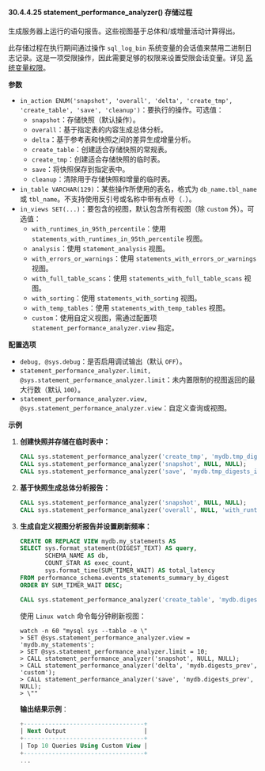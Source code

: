 #### 30.4.4.25 statement_performance_analyzer() 存储过程

生成服务器上运行的语句报告。这些视图基于总体和/或增量活动计算得出。

此存储过程在执行期间通过操作 `sql_log_bin` 系统变量的会话值来禁用二进制日志记录。这是一项受限操作，因此需要足够的权限来设置受限会话变量。详见 [系统变量权限](https://dev.mysql.com/doc/refman/8.0/en/privileges-system-variables.html)。

**参数**

- `in_action ENUM('snapshot', 'overall', 'delta', 'create_tmp', 'create_table', 'save', 'cleanup')`：要执行的操作。可选值：
  - `snapshot`：存储快照（默认操作）。
  - `overall`：基于指定表的内容生成总体分析。
  - `delta`：基于参考表和快照之间的差异生成增量分析。
  - `create_table`：创建适合存储快照的常规表。
  - `create_tmp`：创建适合存储快照的临时表。
  - `save`：将快照保存到指定表中。
  - `cleanup`：清除用于存储快照和增量的临时表。
- `in_table VARCHAR(129)`：某些操作所使用的表名，格式为 `db_name.tbl_name` 或 `tbl_name`。不支持使用反引号或名称中带有点号（`.`）。
- `in_views SET(...)`：要包含的视图，默认包含所有视图（除 `custom` 外）。可选值：
  - `with_runtimes_in_95th_percentile`：使用 `statements_with_runtimes_in_95th_percentile` 视图。
  - `analysis`：使用 `statement_analysis` 视图。
  - `with_errors_or_warnings`：使用 `statements_with_errors_or_warnings` 视图。
  - `with_full_table_scans`：使用 `statements_with_full_table_scans` 视图。
  - `with_sorting`：使用 `statements_with_sorting` 视图。
  - `with_temp_tables`：使用 `statements_with_temp_tables` 视图。
  - `custom`：使用自定义视图，需通过配置项 `statement_performance_analyzer.view` 指定。

**配置选项**

- `debug, @sys.debug`：是否启用调试输出（默认 `OFF`）。
- `statement_performance_analyzer.limit, @sys.statement_performance_analyzer.limit`：未内置限制的视图返回的最大行数（默认 `100`）。
- `statement_performance_analyzer.view, @sys.statement_performance_analyzer.view`：自定义查询或视图。

**示例**

1. **创建快照并存储在临时表中：**

   ```sql
   CALL sys.statement_performance_analyzer('create_tmp', 'mydb.tmp_digests_ini', NULL);
   CALL sys.statement_performance_analyzer('snapshot', NULL, NULL);
   CALL sys.statement_performance_analyzer('save', 'mydb.tmp_digests_ini', NULL);

2. **基于快照生成总体分析报告：**

   ```sql
   CALL sys.statement_performance_analyzer('snapshot', NULL, NULL);
   CALL sys.statement_performance_analyzer('overall', NULL, 'with_runtimes_in_95th_percentile');
   ```

3. **生成自定义视图分析报告并设置刷新频率：**

   ```sql
   CREATE OR REPLACE VIEW mydb.my_statements AS
   SELECT sys.format_statement(DIGEST_TEXT) AS query,
          SCHEMA_NAME AS db,
          COUNT_STAR AS exec_count,
          sys.format_time(SUM_TIMER_WAIT) AS total_latency
   FROM performance_schema.events_statements_summary_by_digest
   ORDER BY SUM_TIMER_WAIT DESC;
   
   CALL sys.statement_performance_analyzer('create_table', 'mydb.digests_prev', NULL);
   ```

   使用 `Linux watch` 命令每分钟刷新视图：

   ```
   watch -n 60 "mysql sys --table -e \"
   > SET @sys.statement_performance_analyzer.view = 'mydb.my_statements';
   > SET @sys.statement_performance_analyzer.limit = 10;
   > CALL statement_performance_analyzer('snapshot', NULL, NULL);
   > CALL statement_performance_analyzer('delta', 'mydb.digests_prev', 'custom');
   > CALL statement_performance_analyzer('save', 'mydb.digests_prev', NULL);
   > \""
   ```

   **输出结果示例**：

   ```sql
   +----------------------------------+
   | Next Output                      |
   +----------------------------------+
   | Top 10 Queries Using Custom View |
   +----------------------------------+
   ...
   ```

   